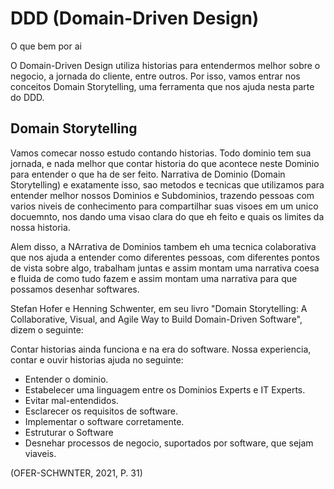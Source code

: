 # DDD (Domain-Driven Design)

O que bem por ai

O Domain-Driven Design utiliza historias para entendermos melhor sobre o negocio, a jornada do cliente, entre outros. Por isso, vamos entrar nos conceitos Domain Storytelling, uma ferramenta que nos ajuda nesta parte do DDD.

## Domain Storytelling

Vamos comecar nosso estudo contando historias. Todo dominio tem sua jornada, e nada melhor que contar historia do que acontece neste Dominio para entender o que ha de ser feito. Narrativa de Dominio (Domain Storytelling) e exatamente isso, sao metodos e tecnicas que utilizamos para entender melhor nossos Dominios e Subdominios, trazendo pessoas com varios niveis de conhecimento para compartilhar suas visoes em um unico docuemnto, nos dando uma visao clara do que eh feito e quais os limites da nossa historia.

Alem disso, a NArrativa de Dominios tambem eh uma tecnica colaborativa que nos ajuda a entender como diferentes pessoas, com diferentes pontos de vista sobre algo, trabalham juntas e assim montam uma narrativa coesa e fluida de como tudo fazem e assim montam uma narrativa para que possamos desenhar softwares.

Stefan Hofer e Henning Schwenter, em seu livro "Domain Storytelling: A Collaborative, Visual, and Agile Way to Build Domain-Driven Software", dizem o seguinte:

Contar historias ainda funciona e na era do software. Nossa experiencia, contar e ouvir historias ajuda no seguinte:

- Entender o dominio.
- Estabelecer uma linguagem entre os Dominios Experts e IT Experts.
- Evitar mal-entendidos.
- Esclarecer os requisitos de software.
- Implementar o software corretamente.
- Estruturar o Software
- Desnehar processos de negocio, suportados por software, que sejam viaveis.

(OFER-SCHWNTER, 2021, P. 31)